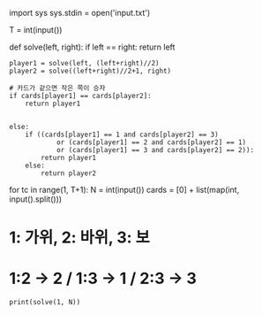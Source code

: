 import sys
sys.stdin = open('input.txt')

T = int(input())

def solve(left, right):
    if left == right:
        return left

    player1 = solve(left, (left+right)//2)
    player2 = solve((left+right)//2+1, right)

    # 카드가 같으면 작은 쪽이 승자
    if cards[player1] == cards[player2]:
        return player1


    else:
        if ((cards[player1] == 1 and cards[player2] == 3)
                or (cards[player1] == 2 and cards[player2] == 1)
                or (cards[player1] == 3 and cards[player2] == 2)):
            return player1
        else:
            return player2

for tc in range(1, T+1):
    N = int(input())
    cards = [0] + list(map(int, input().split()))
#     1: 가위, 2: 바위, 3: 보
#     1:2 -> 2 / 1:3 -> 1 / 2:3 -> 3
    print(solve(1, N))


